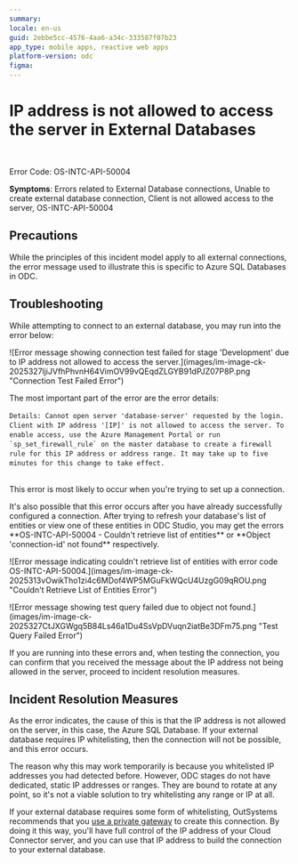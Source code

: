 ```yaml
---
summary: 
locale: en-us
guid: 2ebbe5cc-4576-4aa6-a34c-333587f07b23
app_type: mobile apps, reactive web apps
platform-version: odc
figma:
---
```


<h1>IP address is not allowed to access the server in External Databases</h1>
<p>
<br/>
</p>
<p>Error Code: OS-INTC-API-50004</p>
<p>
<strong>Symptoms</strong>: Errors related to External Database connections, Unable to create external database connection, Client is not allowed access to the server, OS-INTC-API-50004</p>
<h2>Precautions</h2>
<p>While the principles of this incident model apply to all external connections, the error message used to illustrate this is specific to Azure SQL Databases in ODC.</p>
<h2>Troubleshooting</h2>
<p>While attempting to connect to an external database, you may run into the error below:</p>
<p>
![Error message showing connection test failed for stage 'Development' due to IP address not allowed to access the server.](images/im-image-ck-2025327ljiJVfhPhvnH64VimOV99vQEqdZLGYB91dPJZ07P8P.png "Connection Test Failed Error")
</p>
<p>The most important part of the error are the error details:</p>
<p>
<code>Details: Cannot open server 'database-server' requested by the login. Client with IP address '[IP]' is not allowed to access the server. To enable access, use the Azure Management Portal or run `sp_set_firewall_rule` on the master database to create a firewall rule for this IP address or address range. It may take up to five minutes for this change to take effect.<br/>
</code>
</p>
<p>This error is most likely to occur when you're trying to set up a connection.</p>
<p>It's also possible that this error occurs after you have already successfully configured a connection. After trying to refresh your database's list of entities or view one of these entities in ODC Studio, you may get the errors **OS-INTC-API-50004 - Couldn't retrieve list of entities** or **Object 'connection-id' not found** respectively.</p>
<p>
![Error message indicating couldn't retrieve list of entities with error code OS-INTC-API-50004.](images/im-image-ck-2025313vOwikTho1zi4c6MDof4WP5MGuFkWQcU4UzgG09qROU.png "Couldn't Retrieve List of Entities Error")
</p>
<p>
![Error message showing test query failed due to object not found.](images/im-image-ck-2025327CtJXGWgq5B84Ls46a1Du4SsVpDVuqn2iatBe3DFm75.png "Test Query Failed Error")
</p>
<p>If you are running into these errors and, when testing the connection, you can confirm that you received the message about the IP address not being allowed in the server, proceed to incident resolution measures.</p>
<h2>Incident Resolution Measures</h2>
<p>As the error indicates, the cause of this is that the IP address is not allowed on the server, in this case, the Azure SQL Database. If your external database requires IP whitelisting, then the connection will not be possible, and this error occurs. </p>
<p>The reason why this may work temporarily is because you whitelisted IP addresses you had detected before. However, ODC stages do not have dedicated, static IP addresses or ranges. They are bound to rotate at any point, so it's not a viable solution to try whitelisting any range or IP at all.</p>
<p>If your external database requires some form of whitelisting, OutSystems recommends that you <a href="https://success.outsystems.com/documentation/outsystems_developer_cloud/managing_outsystems_platform_and_apps/configure_a_private_gateway_to_your_network/" target="_blank" rel="noopener noreferrer" id="isPasted">use a private gateway</a> to create this connection. By doing it this way, you'll have full control of the IP address of your Cloud Connector server, and you can use that IP address to build the connection to your external database.</p>
